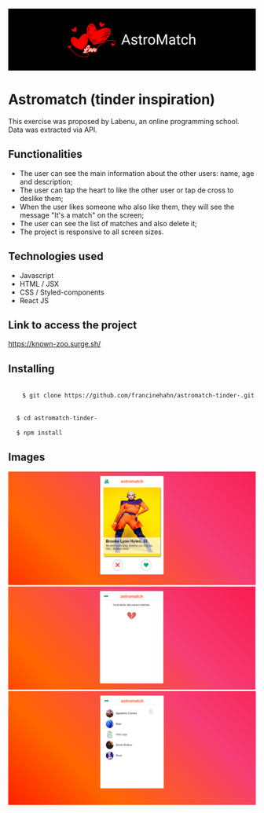 ![Image1](./src/img/AstroMatchCover.png)

# Astromatch (tinder inspiration)
This exercise was proposed by Labenu, an online programming school.
Data was extracted via API.

## Functionalities
* The user can see the main information about the other users: name, age and description;
* The user can tap the heart to like the other user or tap de cross to deslike them;
* When the user likes someone who also like them, they will see the message "It's a match" on the screen;
* The user can see the list of matches and also delete it;
* The project is responsive to all screen sizes.

## Technologies used
* Javascript
* HTML / JSX
* CSS / Styled-components
* React JS

## Link to access the project
https://known-zoo.surge.sh/

## Installing
<pre>
  <code>
    $ git clone https://github.com/francinehahn/astromatch-tinder-.git
  </code>
</pre>

<pre>
  <code>$ cd astromatch-tinder-</code>
</pre>

<pre>
  <code>$ npm install</code>
</pre>

## Images
![Image1](./src/img/printAstromatch1.png)
![Image2](./src/img/printAstromatch2.png)
![Image3](./src/img/printAstromatch3.png)
